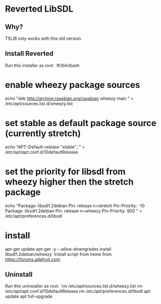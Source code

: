 # Reverted LibSDL
## Why?
TSLIB only works with this old version.
## Install Reverted
Run this installer as root:
`#!/bin/bash
 
# enable wheezy package sources
echo "deb http://archive.raspbian.org/raspbian wheezy main
" > /etc/apt/sources.list.d/wheezy.list
 
# set stable as default package source (currently stretch)
echo "APT::Default-release \"stable\";
" > /etc/apt/apt.conf.d/10defaultRelease
 
# set the priority for libsdl from wheezy higher then the stretch package
echo "Package: libsdl1.2debian
Pin: release n=stretch
Pin-Priority: -10
Package: libsdl1.2debian
Pin: release n=wheezy
Pin-Priority: 900
" > /etc/apt/preferences.d/libsdl
 
# install
apt-get update
apt-get -y --allow-downgrades install libsdl1.2debian/wheezy`
Install script from heine from https://forums.adafruit.com.
## Uninstall
Run this uninstaller as root:
`rm /etc/apt/sources.list.d/wheezy.list
rm /etc/apt/apt.conf.d/10defaultRelease
rm /etc/apt/preferences.d/libsdl
apt update
apt full-upgrade
